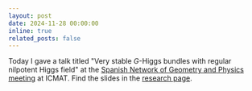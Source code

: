 ```yaml
---
layout: post
date: 2024-11-28 00:00:00
inline: true
related_posts: false
---
```


Today I gave a talk titled "Very stable $G$-Higgs bundles with regular nilpotent Higgs field" at the [Spanish Network of Geometry and Physics meeting](https://www.icmat.es/congresos/2024/RTGF/) at ICMAT. Find the slides in the [research page](/publications).
